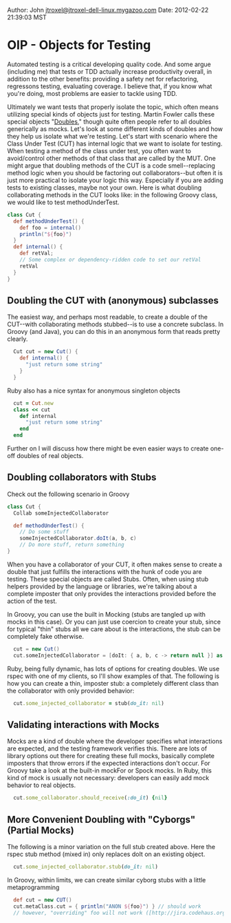 Author: John <jtroxel@jtroxel-dell-linux.mygazoo.com>
Date: 2012-02-22 21:39:03 MST

# OIP - Objects for Testing 
Automated testing is a critical developing quality code.  And some argue (including me) that tests or TDD actually increase productivity overall, in addition to the other benefits: providing a safety net for refactoring, regressons testing, evaluating coverage.  I believe that, if you know what you're doing, most problems are easier to tackle using TDD.

Ultimately we want tests that properly isolate the topic, which often means utilizing special kinds of objects just for testing.  Martin Fowler calls these special objects "[Doubles]," though quite often people refer to all doubles generically as mocks.  Let's look at some different kinds of doubles and how they help us isolate what we're testing.
Let's start with scenario where the Class Under Test (CUT) has internal logic that we want to isolate for testing.  When testing a method of the class under test, you often want to avoid/control other methods of that class that are called by the MUT.  One might argue that doubling methods of the CUT is a code smell--replacing method logic when you should be factoring out collaborators--but often it is just more practical to isolate your logic this way.  Especially if you are adding tests to existing classes, maybe not your own.  Here is what doubling collaborating methods in the CUT looks like: in the following Groovy class, we would like to test methodUnderTest.

```groovy
class Cut {
  def methodUnderTest() {
    def foo = internal()
    println("${foo}")
  }
  def internal() {
    def retVal;
    // Some complex or dependency-ridden code to set our retVal
    retVal
  }
}
```

[Doubles]: http://martinfowler.com/articles/mocksArentStubs.html

## Doubling the CUT with (anonymous) subclasses 
The easiest way, and perhaps most readable, to create a double of the CUT--with collaborating methods stubbed--is to use a concrete subclass.  In Groovy (and Java), you can do this in an anonymous form that reads pretty clearly.  

```groovy 
  Cut cut = new Cut() {
    def internal() {
      "just return some string"
    }
  }
``` 

  Ruby also has a nice syntax for anonymous singleton objects
```ruby
  cut = Cut.new
  class << cut
    def internal
      "just return some string"
    end
  end
```
Further on I will discuss how there might be even easier ways to create one-off doubles of real objects.

## Doubling collaborators with Stubs 
Check out the following scenario in Groovy

```groovy
class Cut {
  Collab someInjectedCollaborator

  def methodUnderTest() {
    // Do some stuff
    someInjectedCollaborator.doIt(a, b, c)
    // Do more stuff, return something
}
```

When you have a collaborator of your CUT, it often makes sense to create a double that just fulfills the interactions with the hunk of code you are testing.  These special objects are called Stubs.  Often, when using stub helpers provided by the language or libraries, we're talking about a complete imposter that only provides the interactions provided before the action of the test.

In Groovy, you can use the built in Mocking (stubs are tangled up with mocks in this case).  Or you can just use coercion to create your stub, since for typical "thin" stubs all we care about is the interactions, the stub can be completely fake otherwise.

```groovy
  cut = new Cut()
  cut.someInjectedCollaborator = [doIt: { a, b, c -> return null }] as Collab
```

Ruby, being fully dynamic, has lots of options for creating doubles.  We use rspec with one of my clients, so I'll show examples of that.  The following is how you can create a thin, imposter stub:  a completely different class than the collaborator with only provided behavior:

```ruby
  cut.some_injected_collaborator = stub(do_it: nil)
```

## Validating interactions with Mocks 
Mocks are a kind of double where the developer specifies what interactions are expected, and the testing framework verifies this.  There are lots of library options out there for creating these full mocks, basically complete imposters that throw errors if the expected interactions don't occur.  For Groovy take a look at the built-in mockFor or Spock mocks.  In Ruby, this kind of mock is usually not necessary:  developers can easily add mock behavior to real objects.
```ruby
  cut.some_collaborator.should_receive(:do_it) {nil}
```

## More Convenient Doubling with "Cyborgs" (Partial Mocks)

The following is a minor variation on the full stub created above.  Here the rspec stub method (mixed in) only replaces doIt on an existing object.

```ruby
  cut.some_injected_collaborator.stub(do_it: nil)
```  

In Groovy, within limits, we can create similar cyborg stubs with a little metaprogramming

```groovy
  def cut = new CUT()
  cut.metaClass.cut = { println("ANON ${foo}") } // should work
  // however, "overriding" foo will not work ([http://jira.codehaus.org/browse/GROOVY-3942])
```

